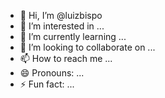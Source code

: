 - 👋 Hi, I’m @luizbispo
- 👀 I’m interested in ...
- 🌱 I’m currently learning ...
- 💞️ I’m looking to collaborate on ...
- 📫 How to reach me ...
- 😄 Pronouns: ...
- ⚡ Fun fact: ...

<!---
luizbispo/luizbispo is a ✨ special ✨ repository because its `README.md` (this file) appears on your GitHub profile.
You can click the Preview link to take a look at your changes.
--->
